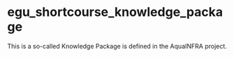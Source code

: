 # egu_shortcourse_knowledge_package
This is a so-called Knowledge Package is defined in the AquaINFRA project.
